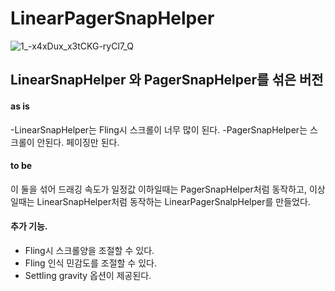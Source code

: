 # LinearPagerSnapHelper

![1_-x4xDux_x3tCKG-ryCl7_Q](https://user-images.githubusercontent.com/8086112/162232824-494d1115-75ae-48cc-8568-245c58d07013.gif)


## LinearSnapHelper 와 PagerSnapHelper를 섞은 버전

#### as is
-LinearSnapHelper는 Fling시 스크롤이 너무 많이 된다.
-PagerSnapHelper는 스크롤이 안된다. 페이징만 된다.

#### to be
이 둘을 섞어 드래깅 속도가 일정값 이하일때는 PagerSnapHelper처럼 동작하고, 이상일때는 LinearSnapHelper처럼 동작하는 LinearPagerSnalpHelper를 만들었다.

#### 추가 기능.
- Fling시 스크롤양을 조절할 수 있다.
- Fling 인식 민감도를 조절할 수 있다.
- Settling gravity 옵션이 제공된다.


